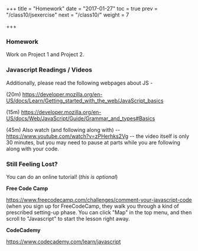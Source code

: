 +++
title = "Homework"
date = "2017-01-27"
toc = true
prev = "/class10/jsexercise"
next = "/class10/"
weight = 7

+++

### Homework

Work on Project 1 and Project 2.


### Javascript Readings / Videos

Additionally, please read the following webpages about JS -

(20m) https://developer.mozilla.org/en-US/docs/Learn/Getting_started_with_the_web/JavaScript_basics

(15m) https://developer.mozilla.org/en-US/docs/Web/JavaScript/Guide/Grammar_and_types#Basics

(45m) Also watch (and following along with) -- https://www.youtube.com/watch?v=zPHerhks2Vg -- the video itself is only 30 minutes, but you may need to pause at parts while you are following along with your code.


### Still Feeling Lost?

You can do an online tutorial! (*this is optional*)

**Free Code Camp**

https://www.freecodecamp.com/challenges/comment-your-javascript-code (when you sign up for FreeCodeCamp, they walk you through a kind of prescribed setting-up phase.  You can click "Map" in the top menu, and then scroll to "Javascript" to start the lesson right away.

**CodeCademy**

https://www.codecademy.com/learn/javascript